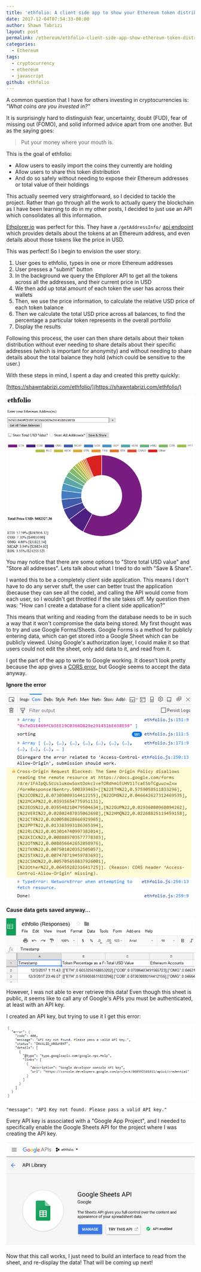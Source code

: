 ```yaml
---
title: 'ethfolio: A client side app to show your Ethereum token distribution'
date: 2017-12-04T07:54:33-08:00
author: Shawn Tabrizi
layout: post
permalink: /ethereum/ethfolio-client-side-app-show-ethereum-token-distribution/
categories:
  - Ethereum
tags:
  - cryptocurrency
  - ethereum
  - javascript
github: ethfolio
---
```


A common question that I have for others investing in cryptocurrencies is: _"What coins are you invested in?"_

It is surprisingly hard to distinguish fear, uncertainty, doubt (FUD), fear of missing out (FOMO), and solid informed advice apart from one another. But as the saying goes:

> Put your money where your mouth is.

This is the goal of ethfolio:

* Allow users to easily import the coins they currently are holding
* Allow users to share this token distribution
* And do so safely without needing to expose their Ethereum addresses or total value of their holdings

This actually seemed very straightforward, so I decided to tackle the project. Rather than go through all the work to actually query the blockchain as I have been learning to do in my other posts, I decided to just use an API which consolidates all this information.

[Ethplorer.io](https://ethplorer.io/) was perfect for this. They have a `/getAddressInfo/` [api endpoint](https://github.com/EverexIO/Ethplorer/wiki/Ethplorer-API?from=etop) which provides details about the tokens at an Ethereum address, and even details about those tokens like the price in USD.

This was perfect! So I begin to envision the user story:

1.  User goes to ethfolio, types in one or more Ethereum addresses
2.  User presses a "submit" button
3.  In the background we query the Ethplorer API to get all the tokens across all the addresses, and their current price in USD
4.  We then add up total amount of each token the user has across their wallets
5.  Then, we use the price information, to calculate the relative USD price of each token balance
6.  Then we calculate the total USD price across all balances, to find the percentage a particular token represents in the overall portfolio
7.  Display the results

Following this process, the user can then share details about their token distribution without ever needing to share details about their specific addresses (which is important for anonymity) and without needing to share details about the total balance they hold (which could be sensitive to the user.)

With these steps in mind, I spent a day and created this pretty quickly:

[https://shawntabrizi.com/ethfolio/](https://shawntabrizi.com/ethfolio/)

![](/assets/images/img_5a24f8f17ea4a.png)

You may notice that there are some options to "Store total USD value" and "Store all addresses". Lets talk about what I tried to do with "Save & Share".

I wanted this to be a completely client side application. This means I don't have to do any server stuff,  the user can better trust the application (because they can see all the code), and calling the API would come from each user, so I wouldn't get throttled if the site takes off. My question then was: "How can I create a database for a client side application?"

This means that writing and reading from the database needs to be in such a way that it won't compromise the data being stored. My first thought was to try and use Google Forms/Sheets. Google Forms is a method for publicly entering data, which can get stored into a Google Sheet which can be publicly viewed. Using Google's authorization layer, I could make it so that users could not edit the sheet, only add data to it, and read from it.

I got the part of the app to write to Google working. It doesn't look pretty because the app gives a [CORS error](https://developer.mozilla.org/en-US/docs/Web/HTTP/CORS), but Google seems to accept the data anyway.

**Ignore the error**

![](/assets/images/img_5a24fdb9c8555.png)

**Cause data gets saved anyway...**

![](/assets/images/img_5a24fd98c904a.png)

However, I was not able to ever retrieve this data! Even though this sheet is public, it seems like to call any of Google's APIs you must be authenticated, at least with an API key.

I created an API key, but trying to use it I get this error:

![](/assets/images/img_5a24fec22ed25.png)

```
"message": "API Key not found. Please pass a valid API key."
```

Every API key is associated with a "Google App Project", and I needed to specifically enable the Google Sheets API for the project where I was creating the API key.

![](/assets/images/img_5a2505a15b129.png)

Now that this call works, I just need to build an interface to read from the sheet, and re-display the data! That will be coming up next!
